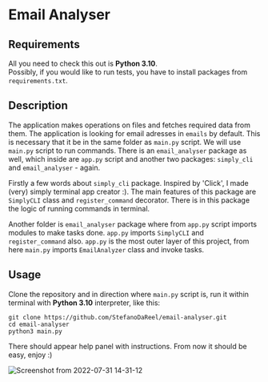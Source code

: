 
# Email Analyser

## Requirements
All you need to check this out is **Python 3.10**.<br>
Possibly, if you would like to run tests, you have to install packages from `requirements.txt`.

## Description
The application makes operations on files and fetches required data from them. The application is looking for email adresses in
`emails` by default. This is necessary that it be in the same folder as `main.py` script. We will use `main.py` script to run commands.
There is an `email_analyser` package as well, which inside are `app.py` script and another two packages: `simply_cli` and `email_analyser` - again.

Firstly a few words about `simply_cli` package. Inspired by 'Click', I made (very) simply terminal app creator :).
The main features of this package are `SimplyCLI` class and `register_command` decorator. There is in this package the logic of running commands in terminal.

Another folder is `email_analyser` package where from `app.py` script imports modules to make tasks done. `app.py` imports `SimplyCLI` and
`register_command` also. `app.py` is the most outer layer of this project, from here `main.py` imports `EmailAnalyzer` class and invoke tasks.

## Usage
Clone the repository and in direction where `main.py` script is, run it within terminal with **Python 3.10** interpreter, like this:
```
git clone https://github.com/StefanoDaReel/email-analyser.git
cd email-analyser
python3 main.py
```
There should appear help panel with instructions. From now it should be easy, enjoy :)

![Screenshot from 2022-07-31 14-31-12](https://user-images.githubusercontent.com/68772546/182026548-aaf095e2-6014-4f56-a2ea-1f04029438d5.png)
